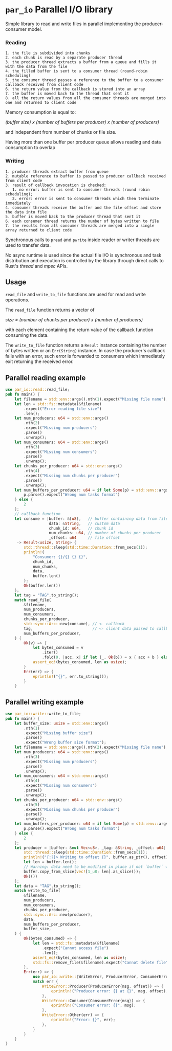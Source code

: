 # `par_io` Parallel I/O library

Simple library to read and write files in parallel implementing the producer-consumer
model.

### Reading

    1. the file is subdivided into chunks
    2. each chunk is read by a separate producer thread
    3. the producer thread extracts a buffer from a queue and fills it with the data from the file
    4. the filled buffer is sent to a consumer thread (round-robin scheduling)
    5. the consumer thread passes a reference to the buffer to a consumer callback received from client code
    6. the return value from the callback is stored into an array
    7. the buffer is moved back to the thread that sent it
    8. all the return values from all the consumer threads are merged into one and returned to client code

Memory consumption is equal to:
 
 *(buffer size) x (number of buffers per producer) x (number of producers)*

and independent from number of chunks or file size.

Having more than one buffer per producer queue allows reading and data consumption to overlap

### Writing

    1. producer threads extract buffer from queue
    2. mutable reference to buffer is passed to producer callback received from client code
    3. result of callback invocation is checked: 
       1. no error: buffer is sent to consumer threads (round robin scheduling);
       2. error: error is sent to consumer threads which then terminate immediately
    4. consumer threads receive the buffer and the file offset and store the data into file
    5. buffer is moved back to the producer thread that sent it
    6. each consumer thread returns the number of bytes written to file  
    7. the results from all consumer threads are merged into a single array returned to client code

Synchronous calls to `pread` and `pwrite` inside reader or writer threads are used
to transfer data.

No async runtime is used since the actual file I/O is synchronous and task
distribution and execution is controlled by the library through direct calls
to Rust's *thread* and *mpsc* APIs.

## Usage

`read_file` and `write_to_file` functions are used for read and write operations.

The `read_file` function returns a vector of 

  *size = (number of chunks per producer) x (number of producers)*

with each element containing the return value of the callback function consuming
the data.

The `write_to_file` function returns a `Result` instance containing the number of
bytes written or an `Err(String)` instance.
In case the producer's callback fails with an error, such error is forwarded to
consumers which immediately exit returning the received error.

## Parallel reading example

```rust
use par_io::read::read_file;
pub fn main() {
    let filename = std::env::args().nth(1).expect("Missing file name");
    let len = std::fs::metadata(&filename)
        .expect("Error reading file size")
        .len();
    let num_producers: u64 = std::env::args()
        .nth(2)
        .expect("Missing num producers")
        .parse()
        .unwrap();
    let num_consumers: u64 = std::env::args()
        .nth(3)
        .expect("Missing num consumers")
        .parse()
        .unwrap();
    let chunks_per_producer: u64 = std::env::args()
        .nth(4)
        .expect("Missing num chunks per producer")
        .parse()
        .unwrap();
    let num_buffers_per_producer: u64 = if let Some(p) = std::env::args().nth(5) {
        p.parse().expect("Wrong num tasks format")
    } else {
        2
    };
    // callback function
    let consume = |buffer: &[u8],   // buffer containing data from file
                   data: &String,   // custom data
                   chunk_id: u64,   // chunk id 
                   num_chunks: u64, // number of chunks per producer
                   _offset: u64     // file offset
     -> Result<usize, String> {
        std::thread::sleep(std::time::Duration::from_secs(1));
        println!(
            "Consumer: {}/{} {} {}",
            chunk_id,
            num_chunks,
            data,
            buffer.len()
        );
        Ok(buffer.len())
    };
    let tag = "TAG".to_string();
    match read_file(
        &filename,
        num_producers,
        num_consumers,
        chunks_per_producer,
        std::sync::Arc::new(consume), // <- callback
        tag,                          // <- client data passed to callback
        num_buffers_per_producer,
    ) {
        Ok(v) => {
            let bytes_consumed = v
                .iter()
                .fold(0, |acc, x| if let (_, Ok(b)) = x { acc + b } else { acc });
            assert_eq!(bytes_consumed, len as usize);
        }
        Err(err) => {
            eprintln!("{}", err.to_string());
        }
    }
```

## Parallel writing example

```rust
use par_io::write::write_to_file;
pub fn main() {
    let buffer_size: usize = std::env::args()
        .nth(1)
        .expect("Missing buffer size")
        .parse()
        .expect("Wrong buffer size format");
    let filename = std::env::args().nth(2).expect("Missing file name");
    let num_producers: u64 = std::env::args()
        .nth(3)
        .expect("Missing num producers")
        .parse()
        .unwrap();
    let num_consumers: u64 = std::env::args()
        .nth(4)
        .expect("Missing num consumers")
        .parse()
        .unwrap();
    let chunks_per_producer: u64 = std::env::args()
        .nth(5)
        .expect("Missing num chunks per producer")
        .parse()
        .unwrap();
    let num_buffers_per_producer: u64 = if let Some(p) = std::env::args().nth(6) {
        p.parse().expect("Wrong num tasks format")
    } else {
        2
    };
    let producer = |buffer: &mut Vec<u8>, _tag: &String, _offset: u64| -> Result<(), String> {
        std::thread::sleep(std::time::Duration::from_secs(1));
        println!("{:?}> Writing to offset {}", buffer.as_ptr(), offset);
        let len = buffer.len();
        // Warning: data need to be modified in place if not `buffer` will be re-allocated and not reused
        buffer.copy_from_slice(vec![1_u8; len].as_slice());
        Ok(())
    };
    let data = "TAG".to_string();
    match write_to_file(
        &filename,
        num_producers,
        num_consumers,
        chunks_per_producer,
        std::sync::Arc::new(producer),
        data,
        num_buffers_per_producer,
        buffer_size,
    ) {
        Ok(bytes_consumed) => {
            let len = std::fs::metadata(&filename)
                .expect("Cannot access file")
                .len();
            assert_eq!(bytes_consumed, len as usize);
            std::fs::remove_file(&filename).expect("Cannot delete file");
        },
        Err(err) => {
            use par_io::write::{WriteError, ProducerError, ConsumerError};
            match err {
                WriteError::Producer(ProducerError{msg, offset}) => {
                    eprintln!("Producer error: {} at {}", msg, offset);
                },
                WriteError::Consumer(ConsumerError{msg}) => {
                    eprintln!("Consumer error: {}", msg);
                },
                WriteError::Other(err) => {
                    eprintln!("Error: {}", err);
                },
            }
        }
    }
}
```